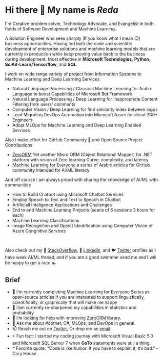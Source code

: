 # Hi there 👋 My name is _Reda_

I'm Creative problem solver, Technology Advocate, and Evangelist in both fields of Software Development and Machine Learning.

A Solution Engineer who sees sharply (If you know what I mean 😉) business opportunities. Having led both the code and scientific development of enterprise solutions and machine learning models that are currently in production while keep proving value back to the business during development. Most effective in **Microsoft Technologies**, **Python**, **SciKit-Learn/Tensorflow**, and **SQL**.

I work on wide range variety of project from Information Systems to Machine Learning and Deep Learning Services

- Natural Language Processing / Classical Machine Learning for Arabic Language to boost Capabilities of Microsoft Bot Framework
- Natural Language Processing / Deep Learning for Inappropriate Content Filtering from users' comments
- Computer Vision / Deep Learning for find similarity index between logos
- Lead Migrating DevOps Automation into Microsoft Azure for about 300+ Engineers
- Adopt MLOps for Machine Learning and Deep Learning Enabled Services

Also I make effort for GitHub Community 🥰 and Open Source Project Contributions

- [ZeroORM](https://github.com/RiadKatby/AspnetCoreExtensions/tree/main/ZeroORM) Yet another Micro ORM (Object Relational Mapper) for .NET platform with vision of Zero learning Curve, complexity, and latency
- [Machine Learning for Everyone](https://github.com/RiadKatby/machine-learning-models) a series of Arabic articles for GitHub community intended for AI/ML literacy

And off course I am always proud with sharing the knowledge of AI/ML with communities

- How to Build Chatbot using Microsoft Chatbot Services
- Employ Speach to Text and Text to Speach in Chatbot
- Artificiall Inteligence Applications and Challenges
- End to end Machine Learning Projects (searis of 5 sessions 3 hours for each)
- Machine Learning Classifications
- Image Recognition and Opject Identification using Computer Vision of Azure Congnitive Services

<br/>

Also check out my 💬 [StackOverflow](https://stackoverflow.com/users/1726318/niklaus-wirth), 🔗 [LinkedIn](https://www.linkedin.com/in/morika/), and 🐦 [Twitter](https://twitter.com/morikapt) profiles as I have week AI/ML thread, and if you are a good swimmer send me and I will be happy to get a race 🏊

## Brief

- 🔭 I'm currently completing Machine Learning for Everyone Series as open-source articles if you are interested to support linguistically, scientifically, or graphically that will make me happy
- 🌱 I’am currently re-sharpened my capabilities in statistics and probability
- 🤔 I’m looking for help with improving [ZeroORM](https://github.com/RiadKatby/AspnetCoreExtensions/tree/main/ZeroORM) library.
- 💬 Ask me about #dotnet, C#, MLOps, and DevOps in general.
- 📫 Reach me out on [Twitter](https://twitter.com/morikapt), Or drop me an [email](mailto:morikapt@gmail.com).
- ⚡ Fun fact: I started my coding journey with Microsoft Visual Basic 5.0 and Microsoft SQL Server 7 when **GoTo** statements were still a thing.
- ❝ Favorite quote: "Code is like humor. If you have to explain it, it’s bad." - Cory House
